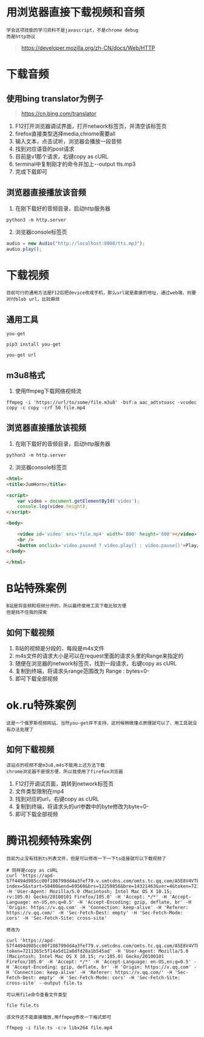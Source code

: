 # 用浏览器直接下载视频和音频

	学会这项技能的学习资料不是javascript，不是chrome debug
	而是http协议
> https://developer.mozilla.org/zh-CN/docs/Web/HTTP

# 下载音频

## 使用bing translator为例子

> https://cn.bing.com/translator

1. F12打开浏览器调试界面，打开network标签页，并清空该标签页
2. firefox直接类型选择media,chrome需要all
3. 输入文本，点击试听，浏览器会播放一段音频
4. 找到对应语音的post请求
5. 目前是v1那个请求，右键copy as cURL
6. terminal中复制刚才的命令并加上--output tts.mp3
7. 完成下载即可

## 浏览器直接播放该音频
1. 在刚下载好的音频目录，启动http服务器
```shell
python3 -m http.server
```
2. 浏览器console标签页
```javascript
audio = new Audio("http://localhost:8000/tts.mp3");
audio.play();
```


# 下载视频

	目前可行的通用方法是F12后把device改成手机，那么url就是直接的地址，通过web端，则要对付blob url，比较麻烦
## 通用工具
	you-get
```shell
pip3 install you-get
```
```shell
you-get url
```

## m3u8格式
1. 使用ffmpeg下载网络视频流
```shell
ffmpeg -i 'https://url/to/some/file.m3u8' -bsf:a aac_adtstoasc -vcodec copy -c copy -crf 50 file.mp4
```


## 浏览器直接播放该视频

1. 在刚下载好的音频目录，启动http服务器
```shell
python3 -m http.server
```

2. 浏览器console标签页
```html
<html>
<title>JumHorn</title>

<script>
	var video = document.getElementById('video');
	console.log(video.height);
</script>

<body>

	<video id='video' src='file.mp4' width='800' height='600'></video>
	<br />
	<button onclick='video.paused ? video.play() : video.pause()'>Play/Pause</button>
</body>

</html>
```

# B站特殊案例

	B站是将音频和视频分开的，所以最终使用工具下载比较方便
	但是挡不住我的探索

## 如何下载视频
1. B站的视频是分段的，每段是m4s文件
2. m4s文件的请求大小是可以在request里面的请求头里的Range来指定的
3. 随便在浏览器的network标签页，找到一段请求，右键copy as cURL
4. 复制到终端，将请求头range范围改为 Range : bytes=0-
5. 即可下载全部视频

# ok.ru特殊案例

	这是一个俄罗斯视频网站，当然you-get并不支持，这时候稍微懂点原理就可以了，用工具就没有办法处理了

## 如何下载视频

	该站点的视频不是m3u8,m4s不能用上述方法下载
	chrome浏览器不是很方便，所以我使用了firefox浏览器

1. F12打开调试页面，跳转到network标签页
2. 文件类型限制在mp4
3. 找到对应的url，右键copy as cURL
4. 复制到终端，将请求头的url参数中的byte修改为byte=0-
5. 即可下载全部视频

# 腾讯视频特殊案例
	目前为止没有找到ts列表文件，但是可以修改一下一下ts连接就可以下载视频了

```shell
# 同样是copy as cURL
curl 'https://apd-57f4494d985cc00f108799dd4a3fef79.v.smtcdns.com/omts.tc.qq.com/A5E8V4VTbUob0LX4ZImK8VDax9Jb_1lSjw6BPANC5ZWY/uwMROfz2r57EIaQXGdGnCmdXOm4dUzLhQtEEQ6Okjkxelnng/svp_50069/rp_FjxDFmuOQWEgoJlpurDZoJQbVZjFsrjcSpZ8x1JZEYZDNjgHAirUmxkS6wrHH2qa2Vx_knt8Cz2Gae7nYlcH7fETsAKvRLBOg5DNmHXukW7hpEJU4p3wGJO_qfifKl_W6RErWvFwL_73tKIEyDbumcp9un6OJq_y5DtPNJcI/05_gzc_1000035_0bc3m4ahuaaawaaeeuvh5nrjkz6dpjtqa6sa.f304110.1.ts?index=5&start=58480&end=69560&brs=12259856&bre=14321463&ver=4&token=7211365c5f14a5d12a8dfd20a1b545ad' -H 'User-Agent: Mozilla/5.0 (Macintosh; Intel Mac OS X 10.15; rv:105.0) Gecko/20100101 Firefox/105.0' -H 'Accept: */*' -H 'Accept-Language: en-US,en;q=0.5' -H 'Accept-Encoding: gzip, deflate, br' -H 'Origin: https://v.qq.com' -H 'Connection: keep-alive' -H 'Referer: https://v.qq.com/' -H 'Sec-Fetch-Dest: empty' -H 'Sec-Fetch-Mode: cors' -H 'Sec-Fetch-Site: cross-site'
```

	修改为
```shell
curl 'https://apd-57f4494d985cc00f108799dd4a3fef79.v.smtcdns.com/omts.tc.qq.com/A5E8V4VTbUob0LX4ZImK8VDax9Jb_1lSjw6BPANC5ZWY/uwMROfz2r57EIaQXGdGnCmdXOm4dUzLhQtEEQ6Okjkxelnng/svp_50069/rp_FjxDFmuOQWEgoJlpurDZoJQbVZjFsrjcSpZ8x1JZEYZDNjgHAirUmxkS6wrHH2qa2Vx_knt8Cz2Gae7nYlcH7fETsAKvRLBOg5DNmHXukW7hpEJU4p3wGJO_qfifKl_W6RErWvFwL_73tKIEyDbumcp9un6OJq_y5DtPNJcI/05_gzc_1000035_0bc3m4ahuaaawaaeeuvh5nrjkz6dpjtqa6sa.f304110.1.ts?token=7211365c5f14a5d12a8dfd20a1b545ad' -H 'User-Agent: Mozilla/5.0 (Macintosh; Intel Mac OS X 10.15; rv:105.0) Gecko/20100101 Firefox/105.0' -H 'Accept: */*' -H 'Accept-Language: en-US,en;q=0.5' -H 'Accept-Encoding: gzip, deflate, br' -H 'Origin: https://v.qq.com' -H 'Connection: keep-alive' -H 'Referer: https://v.qq.com/' -H 'Sec-Fetch-Dest: empty' -H 'Sec-Fetch-Mode: cors' -H 'Sec-Fetch-Site: cross-site' --output file.ts
```

	可以用file命令查看文件类型
```shell
file file.ts
```

	该文件还不能直接播放,用ffmpeg修改一下格式即可
```shell
ffmpeg -i file.ts -c:v libx264 file.mp4
```